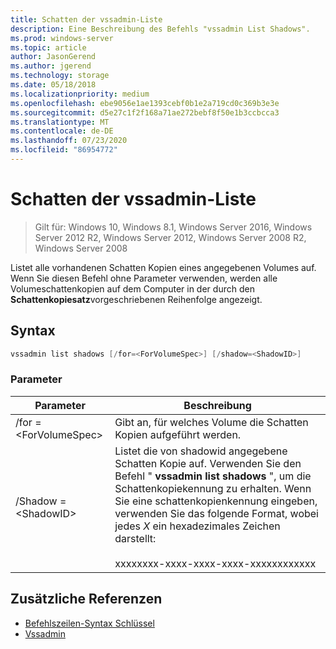 ```yaml
---
title: Schatten der vssadmin-Liste
description: Eine Beschreibung des Befehls "vssadmin List Shadows".
ms.prod: windows-server
ms.topic: article
author: JasonGerend
ms.author: jgerend
ms.technology: storage
ms.date: 05/18/2018
ms.localizationpriority: medium
ms.openlocfilehash: ebe9056e1ae1393cebf0b1e2a719cd0c369b3e3e
ms.sourcegitcommit: d5e27c1f2f168a71ae272bebf8f50e1b3ccbcca3
ms.translationtype: MT
ms.contentlocale: de-DE
ms.lasthandoff: 07/23/2020
ms.locfileid: "86954772"
---
```

# <a name="vssadmin-list-shadows"></a>Schatten der vssadmin-Liste

> Gilt für: Windows 10, Windows 8.1, Windows Server 2016, Windows Server 2012 R2, Windows Server 2012, Windows Server 2008 R2, Windows Server 2008

Listet alle vorhandenen Schatten Kopien eines angegebenen Volumes auf. Wenn Sie diesen Befehl ohne Parameter verwenden, werden alle Volumeschattenkopien auf dem Computer in der durch den **Schattenkopiesatz**vorgeschriebenen Reihenfolge angezeigt.

## <a name="syntax"></a>Syntax

```PowerShell
vssadmin list shadows [/for=<ForVolumeSpec>] [/shadow=<ShadowID>]
```

### <a name="parameters"></a>Parameter

|Parameter|Beschreibung|
|---|---|
|/for =\<ForVolumeSpec>|Gibt an, für welches Volume die Schatten Kopien aufgeführt werden.|
|/Shadow =\<ShadowID>|Listet die von shadowid angegebene Schatten Kopie auf. Verwenden Sie den Befehl " **vssadmin list shadows** ", um die Schattenkopiekennung zu erhalten. Wenn Sie eine schattenkopienkennung eingeben, verwenden Sie das folgende Format, wobei jedes *X* ein hexadezimales Zeichen darstellt:<br><br>xxxxxxxx-xxxx-xxxx-xxxx-xxxxxxxxxxxx|

## <a name="additional-references"></a>Zusätzliche Referenzen

* [Befehlszeilen-Syntax Schlüssel](/previous-versions/windows/it-pro/windows-server-2012-r2-and-2012/cc771080(v%3dws.11))
* [Vssadmin](vssadmin.md)
